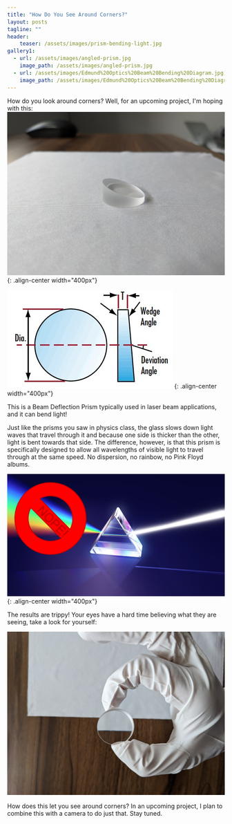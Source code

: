 ```yaml
---
title: "How Do You See Around Corners?"
layout: posts
tagline: ""
header:
    teaser: /assets/images/prism-bending-light.jpg
gallery1:
  - url: /assets/images/angled-prism.jpg
    image_path: /assets/images/angled-prism.jpg
  - url: /assets/images/Edmund%20Optics%20Beam%20Bending%20Diagram.jpg)
    image_path: /assets/images/Edmund%20Optics%20Beam%20Bending%20Diagram.jpg)
---
```

How do you look around corners? Well, for an upcoming project, I'm hoping with this:
![angled-prism](/assets/images/angled-prism.jpg)
{: .align-center width="400px"}

![](/assets/images/Edmund%20Optics%20Beam%20Bending%20Diagram.jpg)
{: .align-center width="400px"}

This is a Beam Deflection Prism typically used in laser beam applications, and it can bend light!

Just like the prisms you saw in physics class, the glass slows down light waves that travel through it and because one side is thicker than the other, light is bent towards that side. The difference, however, is that this prism is specifically designed to allow all wavelengths of visible light to travel through at the same speed. No dispersion, no rainbow, no Pink Floyd albums.

![](assets/images/No%20Dispersion%20in%20this%20prism!.png){: .align-center width="400px"}

The results are trippy! Your eyes have a hard time believing what they are seeing, take a look for yourself:

![](/assets/images/prism-bending-light.jpg)

How does this let you see around corners? In an upcoming project, I plan to combine this with a camera to do just that. Stay tuned.